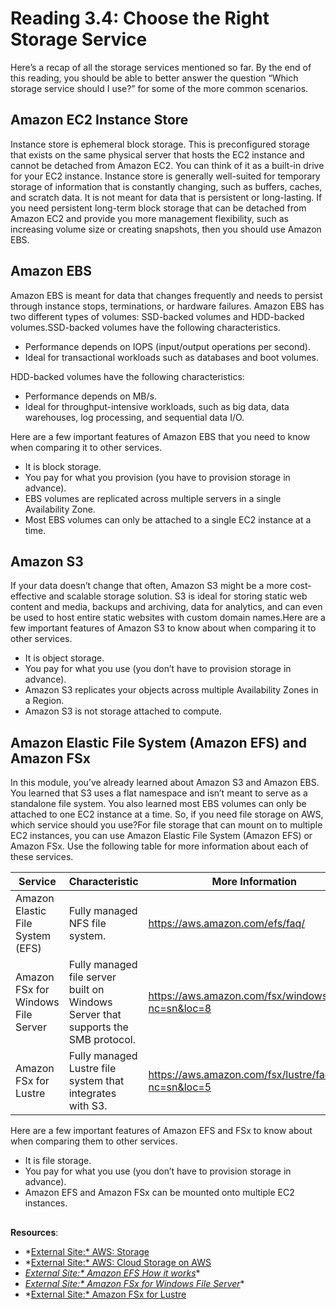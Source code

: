 # Reading 3.4: Choose the Right Storage Service

Here’s a recap of all the storage services mentioned so far. By the end of this reading, you should be able to better answer the question “Which storage service should I use?” for some of the more common scenarios.

## **Amazon EC2 Instance Store**

Instance store is ephemeral block storage. This is preconfigured storage that exists on the same physical server that hosts the EC2 instance and cannot be detached from Amazon EC2. You can think of it as a built-in drive for your EC2 instance. Instance store is generally well-suited for temporary storage of information that is constantly changing, such as buffers, caches, and scratch data. It is not meant for data that is persistent or long-lasting. If you need persistent long-term block storage that can be detached from Amazon EC2 and provide you more management flexibility, such as increasing volume size or creating snapshots, then you should use Amazon EBS.

## **Amazon EBS**

Amazon EBS is meant for data that changes frequently and needs to persist through instance stops, terminations, or hardware failures. Amazon EBS has two different types of volumes: SSD-backed volumes and HDD-backed volumes.SSD-backed volumes have the following characteristics.

- Performance depends on IOPS (input/output operations per second).
- Ideal for transactional workloads such as databases and boot volumes.

HDD-backed volumes have the following characteristics:

- Performance depends on MB/s.
- Ideal for throughput-intensive workloads, such as big data, data warehouses, log processing, and sequential data I/O.

Here are a few important features of Amazon EBS that you need to know when comparing it to other services.

- It is block storage.
- You pay for what you provision (you have to provision storage in advance).
- EBS volumes are replicated across multiple servers in a single Availability Zone.
- Most EBS volumes can only be attached to a single EC2 instance at a time.

## **Amazon S3**

If your data doesn’t change that often, Amazon S3 might be a more cost-effective and scalable storage solution. S3 is ideal for storing static web content and media, backups and archiving, data for analytics, and can even be used to host entire static websites with custom domain names.Here are a few important features of Amazon S3 to know about when comparing it to other services.

- It is object storage.
- You pay for what you use (you don’t have to provision storage in advance).
- Amazon S3 replicates your objects across multiple Availability Zones in a Region.
- Amazon S3 is not storage attached to compute.

## **Amazon Elastic File System (Amazon EFS) and Amazon FSx**

In this module, you’ve already learned about Amazon S3 and Amazon EBS. You learned that S3 uses a flat namespace and isn’t meant to serve as a standalone file system. You also learned most EBS volumes can only be attached to one EC2 instance at a time. So, if you need file storage on AWS, which service should you use?For file storage that can mount on to multiple EC2 instances, you can use Amazon Elastic File System (Amazon EFS) or Amazon FSx. Use the following table for more information about each of these services.

| Service | Characteristic | More Information |
| --- | --- | --- |
| Amazon Elastic File System (EFS) | Fully managed NFS file system. | https://aws.amazon.com/efs/faq/ |
| Amazon FSx for Windows File Server | Fully managed file server built on Windows Server that supports the SMB protocol. | https://aws.amazon.com/fsx/windows/faqs/?nc=sn&loc=8 |
| Amazon FSx for Lustre | Fully managed Lustre file system that integrates with S3. | https://aws.amazon.com/fsx/lustre/faqs/?nc=sn&loc=5 |

Here are a few important features of Amazon EFS and FSx to know about when comparing them to other services.

- It is file storage.
- You pay for what you use (you don’t have to provision storage in advance).
- Amazon EFS and Amazon FSx can be mounted onto multiple EC2 instances.

## 

**Resources**:

- *[External Site:* AWS: Storage](https://docs.aws.amazon.com/AWSEC2/latest/UserGuide/Storage.html)
- *[External Site:* AWS: Cloud Storage on AWS](https://aws.amazon.com/products/storage/)
- *[External Site:* Amazon EFS How it works](https://docs.aws.amazon.com/efs/latest/ug/how-it-works.html)**
- *[External Site:* Amazon FSx for Windows File Server](https://aws.amazon.com/fsx/windows/)**
- *[External Site:* Amazon FSx for Lustre](https://aws.amazon.com/fsx/lustre/)